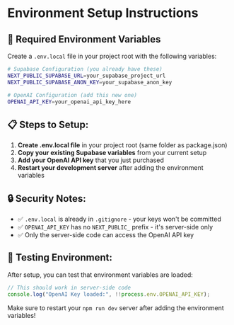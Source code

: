 # Environment Setup Instructions

## 🔑 **Required Environment Variables**

Create a `.env.local` file in your project root with the following variables:

```bash
# Supabase Configuration (you already have these)
NEXT_PUBLIC_SUPABASE_URL=your_supabase_project_url
NEXT_PUBLIC_SUPABASE_ANON_KEY=your_supabase_anon_key

# OpenAI Configuration (add this new one)
OPENAI_API_KEY=your_openai_api_key_here
```

## 📋 **Steps to Setup:**

1. **Create .env.local file** in your project root (same folder as package.json)
2. **Copy your existing Supabase variables** from your current setup
3. **Add your OpenAI API key** that you just purchased
4. **Restart your development server** after adding the environment variables

## 🔒 **Security Notes:**

- ✅ `.env.local` is already in `.gitignore` - your keys won't be committed
- ✅ `OPENAI_API_KEY` has no `NEXT_PUBLIC_` prefix - it's server-side only
- ✅ Only the server-side code can access the OpenAI API key

## 🧪 **Testing Environment:**

After setup, you can test that environment variables are loaded:

```javascript
// This should work in server-side code
console.log("OpenAI Key loaded:", !!process.env.OPENAI_API_KEY);
```

Make sure to restart your `npm run dev` server after adding the environment variables!
